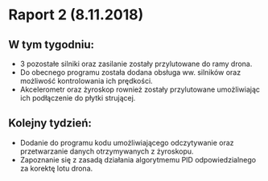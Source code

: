 # Raport 2 (8.11.2018)

## W tym tygodniu:
* 3 pozostałe silniki oraz zasilanie zostały przylutowane do ramy drona.
* Do obecnego programu została dodana obsługa ww. silników oraz możliwość kontrolowania ich prędkości.
* Akcelerometr oraz żyroskop rownież zostały przylutowane umożliwiając ich podłączenie do płytki strującej.

## Kolejny tydzień:
* Dodanie do programu kodu umożliwiającego odczytywanie oraz przetwarzanie danych otrzymywanych z żyroskopu.
* Zapoznanie się z zasadą działania algorytmemu PID odpowiedzialnego za korektę lotu drona.

